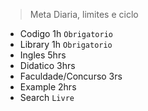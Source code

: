 > Meta Diaria, limites e ciclo
- Codigo 1h `Obrigatorio`
- Library 1h `Obrigatorio`
- Ingles 5hrs 
- Didatico 3hrs
- Faculdade/Concurso 3rs
- Example 2hrs
- Search `Livre`